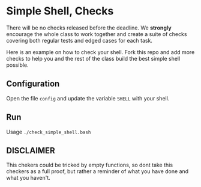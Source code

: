 # Simple Shell, Checks

There will be no checks released before the deadline. We **strongly** encourage the whole class to work together and create a suite of checks covering both regular tests and edged cases for each task.

Here is an example on how to check your shell.
Fork this repo and add more checks to help you and the rest of the class build the best simple shell possible.

## Configuration

Open the file `config` and update the variable `SHELL` with your shell.

## Run

Usage `./check_simple_shell.bash`

## DISCLAIMER
This chekers could be tricked by empty functions, so dont take this checkers as a full proof, but rather a reminder of what you have done and what you haven't.
